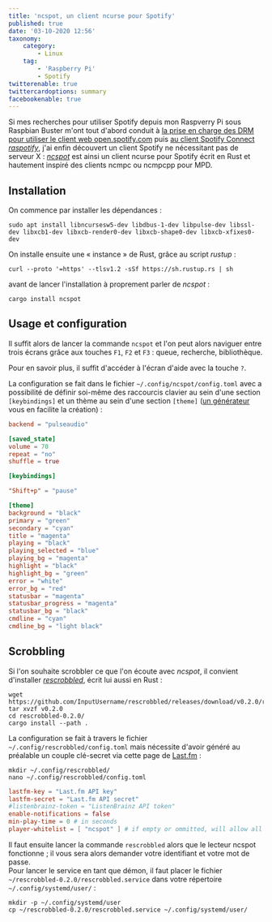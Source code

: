 ```yaml
---
title: 'ncspot, un client ncurse pour Spotify'
published: true
date: '03-10-2020 12:56'
taxonomy:
    category:
        - Linux
    tag:
        - 'Raspberry Pi'
        - Spotify
twitterenable: true
twittercardoptions: summary
facebookenable: true
---
```


Si mes recherches pour utiliser Spotify depuis mon Raspverry Pi sous Raspbian Buster m'ont tout d'abord conduit à [la prise en charge des DRM pour utiliser le client web open.spotify.com](/blog/gestion-des-drm-sous-raspbian-buster) puis [au client Spotify Connect _raspotify_](/blog/raspbian-spotify-et-pulseaudio), j'ai enfin découvert un client Spotify ne nécessitant pas de serveur X&nbsp;: [_ncspot_](https://github.com/hrkfdn/ncspot) est ainsi un client ncurse pour Spotify écrit en Rust et hautement inspiré des clients ncmpc ou ncmpcpp pour MPD. 

## Installation

On commence par installer les dépendances&nbsp;:

```shell
sudo apt install libncursesw5-dev libdbus-1-dev libpulse-dev libssl-dev libxcb1-dev libxcb-render0-dev libxcb-shape0-dev libxcb-xfixes0-dev
```

On installe ensuite une « instance » de Rust, grâce au script _rustup_&nbsp;:

```shell
curl --proto '=https' --tlsv1.2 -sSf https://sh.rustup.rs | sh
```

avant de lancer l'installation à proprement parler de _ncspot_&nbsp;:

```shell
cargo install ncspot
```

## Usage et configuration

Il suffit alors de lancer la commande `ncspot` et l'on peut alors naviguer entre trois écrans grâce aux touches `F1`, `F2` et `F3`&nbsp;: queue, recherche, bibliothèque.     

Pour en savoir plus, il suffit d'accéder à l'écran d'aide avec la touche `?`.

La configuration se fait dans le fichier `~/.config/ncspot/config.toml` avec a possibilité de définir soi-même des raccourcis clavier au sein d'une section `[keybindings]` et un thème au sein d'une section `[theme]` ([un générateur](https://ncspot-theme-generator.vaa.red) vous en facilite la création)&nbsp;:

```toml
backend = "pulseaudio"

[saved_state]
volume = 70
repeat = "no"
shuffle = true

[keybindings]

"Shift+p" = "pause"

[theme]
background = "black"
primary = "green"
secondary = "cyan"
title = "magenta"
playing = "black"
playing_selected = "blue"
playing_bg = "magenta"
highlight = "black"
highlight_bg = "green"
error = "white"
error_bg = "red"
statusbar = "magenta"
statusbar_progress = "magenta"
statusbar_bg = "black"
cmdline = "cyan"
cmdline_bg = "light black"
```


## Scrobbling

Si l'on souhaite scrobbler ce que l'on écoute avec _ncspot_, il convient d'installer [_rescrobbled_](https://github.com/InputUsername/rescrobbled), écrit lui aussi en Rust&nbsp;:

```shell
wget https://github.com/InputUsername/rescrobbled/releases/download/v0.2.0/rescrobbled
tar xvzf v0.2.0
cd rescrobbled-0.2.0/
cargo install --path .
```

La configuration se fait à travers le fichier `~/.config/rescrobbled/config.toml` mais nécessite d'avoir généré au préalable un couple clé-secret via cette page de [Last.fm](https://www.last.fm/api/account/create)&nbsp;:

```shell
mkdir ~/.config/rescrobbled/
nano ~/.config/rescrobbled/config.toml
```

```toml
lastfm-key = "Last.fm API key"
lastfm-secret = "Last.fm API secret"
#listenbrainz-token = "ListenBrainz API token"
enable-notifications = false
min-play-time = 0 # in seconds
player-whitelist = [ "ncspot" ] # if empty or ommitted, will allow all players
```

Il faut ensuite lancer la commande `rescrobbled` alors que le lecteur ncspot fonctionne&nbsp;; il vous sera alors demander votre identifiant et votre mot de passe.     
Pour lancer le service en tant que démon, il faut placer le fichier `~/rescrobbled-0.2.0/rescrobbled.service` dans votre répertoire `~/.config/systemd/user/`&nbsp;:

```shell
mkdir -p ~/.config/systemd/user
cp ~/rescrobbled-0.2.0/rescrobbled.service ~/.config/systemd/user/
```